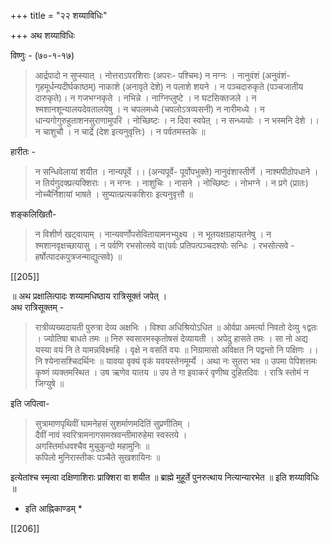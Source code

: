 +++
title = "२२ शय्याविधिः"

+++
अथ शय्याविधिः

विष्णुः - (७०-१-१७)  

> आर्द्रपादो न सुप्स्यात् । नोत्तराऽपरशिराः (अपरः- पश्चिमः) न नग्नः । नानुवंशं (अनुवंशं- गृहमूर्धन्यदीर्घकाष्ठम्) नाकाशे (अनावृते देशे) न पलाशे शयने । न पञ्चदारुकृते (पञ्चजातीय दारुकृते)। न गजभग्नकृते । नभिन्ने । नाग्निप्लुष्टे । न घटसिक्तजले । न श्मशानशून्यालयदेवतालयेषु । न चपलमध्ये (चपलोऽत्रव्यसनी) न नारीमध्ये । न धान्यगोगुरुहुताशनसुराणामुपरि । नोच्छिष्टः । न दिवा स्वपेत् । न सन्ध्ययोः । न भस्मनि देशे ।। न चाशुचौ । न चार्द्रे (देश इत्यनुवृत्तिः) । न पर्वतमस्तके ॥  

हारीतः -  

> न सन्धिवेलायां शयीत । नान्यपूर्वे ।। (अन्यपूर्वे- पूर्वोपभुक्ते) नानुवंशास्तीर्णे । नाश्मपीठोपधाने । न तिर्यगुदक्प्रत्यक्शिराः । न नग्नः । नाशुचिः । नासने । नोच्छिष्टः । नोभग्ने । न प्रगे (प्रातः) नोच्चैर्निशायां भाषते । सुप्यात्प्रत्यकशिराः इत्यनुवृत्तौ ॥  

शङ्कलिखितौ-  

> न विशीर्ण खट्वायाम् । नान्यवर्णोपसेवितायामनभ्युक्ष्य । न भूतयक्षग्रहायतनेषु । न श्मशानवृक्षच्छायासु । न पर्वणि रभसोत्सवे वा(पर्वः प्रतिपत्पञ्चदश्योः सन्धिः । रभसोत्सवे - हर्षोत्पादकपुत्रजन्माद्युत्सवे) ॥  

[[205]]  

॥ अथ प्रक्षालित्पादः शय्यामधिष्ठाय रात्रिसूक्तं जपेत् ।  
अथ रात्रिसूक्तम् -  

> रात्रीव्यख्यदायती पुरुत्रा देव्य अक्षभिः । विश्वा अधिश्रियोऽधित ॥
ओर्वप्रा अमर्त्या निवतो देव्यु १द्वतः । ज्योतिषा बाधते तमः ॥ निरु स्वसारमस्कृतोषसं देव्यायती । अपेदु हासते तमः । 
सा नो अद्य यस्या वयं नि ते यामन्नविक्ष्महि । वृक्षे न वसतिं वयः ॥ निग्रामासो अविक्षत नि पद्वन्तो नि पक्षिणः ।।
नि श्येनासश्चिदर्थिनः ॥ यावया वृक्यं वृकं यवयस्तेनमूर्म्ये । अथा नः सुतरा भव ॥ उपमा पेपिशत्तमः कृष्णं व्यक्तमस्थित । उष ऋणेव यातय ॥ उप ते गा इवाकरं वृणीष्व दुहितदिवः । रात्रि स्तोमं न जिग्युषे ॥  

इति जपित्वा-  

> सुत्रामाणपृथिवीं घामनेहसं सुशर्माणमदितिं सुप्रणीतिम् ।  
दैवीं नावं स्वरित्रामनागसमस्रवन्तीमारुहेमा स्वस्तये ।  
अगस्तिर्माधवश्चैव मुचुकुन्दो महामुनिः ॥  
कपिलो मुनिरास्तीकः पञ्चैते सुखशायिनः ॥  

इत्येतांश्च स्मृत्वा दक्षिणाशिराः प्राक्शिरा वा शयीत ॥ ब्राह्मे मुहूर्ते पुनरुत्थाय नित्यान्यारभेत ॥ इति शय्याविधिः ॥

* इति आह्निकाण्डम् *

[[206]]
